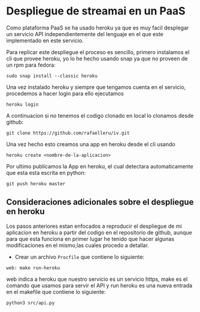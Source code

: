 # Despliegue de streamai en un PaaS

Como plataforma PaaS se ha usado heroku ya que es muy facil desplegar un servicio API independientemente del lenguaje en el que este implementado en este servicio.

Para replicar este despliegue el proceso es sencillo, primero instalamos el cli que provee heroku, yo lo he hecho usando snap ya que no proveen de un rpm para fedora:

```
sudo snap install --classic heroku
```

Una vez instalado heroku y siempre que tengamos cuenta en el servicio, procedemos a hacer login para ello ejecutamos

```
heroku login
```

A continuacion si no tenemos el codigo clonado en local lo clonamos desde github:

```
git clone https://github.com/rafaelleru/iv.git
```

Una vez hecho esto creamos una app en heroku desde el cli usando

```
heroku create <nombre-de-la-aplicacion>
```

Por ultimo publicamos la App en heroku, el cual detectara automaticamente que esta esta escrita en python:

```
git push heroku master
```

## Consideraciones adicionales sobre el despliegue en heroku

Los pasos anteriores estan enfocados a reproducir el despliegue de mi aplicacion en heroku a partir del codigo en el repositorio de github, aunque para que esta funciona en primer lugar he tenido que hacer algunas modificaciones en el mismo,las cuales procedo a detallar.

- Crear un archivo `Procfile` que contiene lo siguiente:
```
web: make run-heroku
```

web indica a heroku que nuestro servicio es un servicio https, make es el comando que usamos para servir el API y run heroku es una nueva entrada en el makefile que contiene lo siguiente:

```
python3 src/api.py
```
